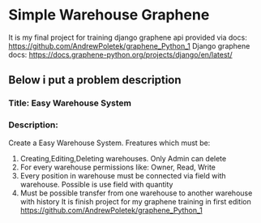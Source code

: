 # Simple Warehouse Graphene

It is my final project for training django graphene api provided via docs: https://github.com/AndrewPoletek/graphene_Python_1
Django graphene docs: https://docs.graphene-python.org/projects/django/en/latest/
## Below i put a problem description

### Title: Easy Warehouse System
### Description: 
Create a Easy Warehouse System. Freatures which must be:
1. Creating,Editing,Deleting warehouses. Only Admin can delete
2. For every warehouse permissions like: Owner, Read, Write
3. Every position in warehouse must be connected via field with warehouse. Possible is use field with quantity
4. Must be possible transfer from one warehouse to another warehouse with history
It is finish project for my graphene training in first edition https://github.com/AndrewPoletek/graphene_Python_1

